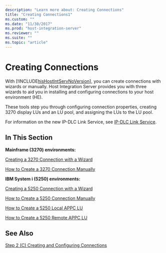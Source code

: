 ```yaml
---
description: "Learn more about: Creating Connections"
title: "Creating Connections1"
ms.custom: ""
ms.date: "11/30/2017"
ms.prod: "host-integration-server"
ms.reviewer: ""
ms.suite: ""
ms.topic: "article"
---
```

# Creating Connections
With [!INCLUDE[hisHostIntServNoVersion](../includes/hishostintservnoversion-md.md)], you can create connections with wizards or manually. Host Integration Server provides you with three wizards to aid you in installing and configuring connections to your host environment (HE).  
  
 These tools step you through configuring connection properties, creating 3270 display LUs and an LU pool, and assigning the LUs to the LU pool.  
  
 For information on the new IP-DLC Link Service, see [IP-DLC Link Service](./ip-dlc-link-service2.md).  
  
## In This Section  
 **Mainframe (3270) environments:**  
  
 [Creating a 3270 Connection with a Wizard](../core/creating-a-3270-connection-with-a-wizard1.md)  
  
 [How to Create a 3270 Connection Manually](../core/how-to-create-a-3270-connection-manually1.md)  
  
 **IBM System i (5250) environments:**  
  
 [Creating a 5250 Connection with a Wizard](../core/creating-a-5250-connection-with-a-wizard2.md)  
  
 [How to Create a 5250 Connection Manually](../core/how-to-create-a-5250-connection-manually2.md)  
  
 [How to Create a 5250 Local APPC LU](../core/how-to-create-a-5250-local-appc-lu1.md)  
  
 [How to Create a 5250 Remote APPC LU](../core/how-to-create-a-5250-remote-appc-lu1.md)  
  
## See Also  
 [Step 2 (C) Creating and Configuring Connections](../core/step-2-c-creating-and-configuring-connections1.md)
